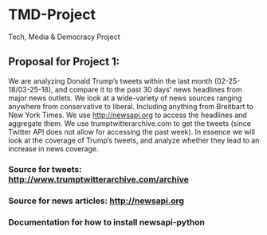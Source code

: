 # TMD-Project
Tech, Media &amp; Democracy Project

## Proposal for Project 1:
We are analyzing Donald Trump’s tweets within the last month (02-25-18/03-25-18), and compare it to the past 30 days' news headlines from major news outlets. We look at a wide-variety of news sources ranging anywhere from conservative to liberal. Including anything from Breitbart to New York Times. We use http://newsapi.org to access the headlines and aggregate them. We use trumptwitterarchive.com to get the tweets (since Twitter API does not allow for accessing the past week). In essence we will look at the coverage of Trump’s tweets, and analyze whether they lead to an increase in news coverage.

### Source for tweets: http://www.trumptwitterarchive.com/archive
### Source for news articles: http://newsapi.org
### Documentation for how to install newsapi-python
